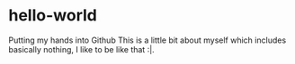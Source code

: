# hello-world
Putting my hands into Github
This is a little bit about myself which includes basically nothing, I like to be like that :|.
